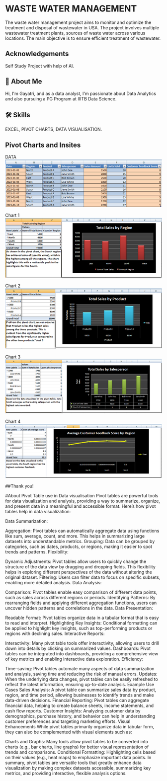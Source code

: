 
# WASTE WATER MANAGEMENT



The waste water management project aims to monitor and optimize the treatment and disposal of wastewater in USA. The project involves multiple wastewater treatment plants, sources of waste water across various locations. The main objective is to ensure efficient treatment of wastewater.


## Acknowledgements
Self Study Project with help of AI.


## 🚀 About Me
Hi, I'm Gayatri, and  as a data analyst, I'm  passionate about Data Analytics and also pursuing a PG Program at IIITB Data Science. 


## 🛠 Skills
EXCEL, PIVOT CHARTS, DATA VISUALISATION.


## Pivot Charts and Insites

DATA
![App Screenshot](https://github.com/GayatriBhinge/Sales_Performance_Analysis/blob/main/1.PNG)


Chart 1
![App Screenshot](https://github.com/GayatriBhinge/Sales_Performance_Analysis/blob/main/2.PNG)


Chart 2
![App Screenshot](https://github.com/GayatriBhinge/Sales_Performance_Analysis/blob/main/3.PNG)


Chart 3
![App Screenshot](https://github.com/GayatriBhinge/Sales_Performance_Analysis/blob/main/4.PNG)


Chart 4
![App Screenshot](https://github.com/GayatriBhinge/Sales_Performance_Analysis/blob/main/5.PNG)

##Thank you!



#About Pivot Table use in Data visualisation
Pivot tables are powerful tools for data visualization and analysis, providing a way to summarize, organize, and present data in a meaningful and accessible format. Here’s how pivot tables help in data visualization:

Data Summarization:

Aggregation: Pivot tables can automatically aggregate data using functions like sum, average, count, and more. This helps in summarizing large datasets into understandable metrics.
Grouping: Data can be grouped by categories, such as dates, products, or regions, making it easier to spot trends and patterns.
Flexibility:

Dynamic Adjustments: Pivot tables allow users to quickly change the structure of the data view by dragging and dropping fields. This flexibility helps in exploring different perspectives of the data without altering the original dataset.
Filtering: Users can filter data to focus on specific subsets, enabling more detailed analysis.
Data Analysis:

Comparison: Pivot tables enable easy comparison of different data points, such as sales across different regions or periods.
Identifying Patterns: By rearranging fields and applying different aggregation functions, users can uncover hidden patterns and correlations in the data.
Data Presentation:

Readable Format: Pivot tables organize data in a tabular format that is easy to read and interpret.
Highlighting Key Insights: Conditional formatting can be applied to highlight key insights, such as top-performing products or regions with declining sales.
Interactive Reports:

Interactivity: Many pivot table tools offer interactivity, allowing users to drill down into details by clicking on summarized values.
Dashboards: Pivot tables can be integrated into dashboards, providing a comprehensive view of key metrics and enabling interactive data exploration.
Efficiency:

Time-saving: Pivot tables automate many aspects of data summarization and analysis, saving time and reducing the risk of manual errors.
Updates: When the underlying data changes, pivot tables can be easily refreshed to reflect the latest information, ensuring up-to-date analysis.
Example Use Cases
Sales Analysis: A pivot table can summarize sales data by product, region, and time period, allowing businesses to identify trends and make data-driven decisions.
Financial Reporting: Pivot tables can aggregate financial data, helping to create balance sheets, income statements, and cash flow reports.
Customer Insights: Analyzing customer data by demographics, purchase history, and behavior can help in understanding customer preferences and targeting marketing efforts.
Visual Enhancements
While pivot tables primarily organize data in tabular form, they can also be complemented with visual elements such as:

Charts and Graphs: Many tools allow pivot tables to be converted into charts (e.g., bar charts, line graphs) for better visual representation of trends and comparisons.
Conditional Formatting: Highlighting cells based on their values (e.g., heat maps) to emphasize important data points.
In summary, pivot tables are versatile tools that greatly enhance data visualization by making complex datasets accessible, summarizing key metrics, and providing interactive, flexible analysis options.

